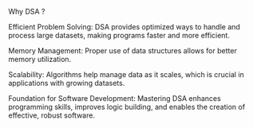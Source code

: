 Why DSA ?

Efficient Problem Solving: DSA provides optimized ways to handle and process large datasets, making programs faster and more efficient.

Memory Management: Proper use of data structures allows for better memory utilization.

Scalability: Algorithms help manage data as it scales, which is crucial in applications with growing datasets.

Foundation for Software Development: Mastering DSA enhances programming skills, improves logic building, and enables the creation of effective, robust software.